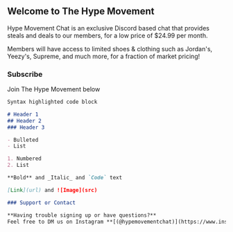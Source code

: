 ## Welcome to The Hype Movement

Hype Movement Chat is an exclusive Discord based chat that provides steals and deals to our members, for a low price of $24.99 per month.  

Members will have access to limited shoes & clothing such as Jordan's, Yeezy's, Supreme, and much more, for a fraction of market pricing!

### Subscribe

Join The Hype Movement below

```markdown
Syntax highlighted code block

# Header 1
## Header 2
### Header 3

- Bulleted
- List

1. Numbered
2. List

**Bold** and _Italic_ and `Code` text

[Link](url) and ![Image](src)

### Support or Contact

**Having trouble signing up or have questions?**
Feel free to DM us on Instagram **[(@hypemovementchat)](https://www.instagram.com/hypemovementchat/)** for any questions, comments, and or concerns!
